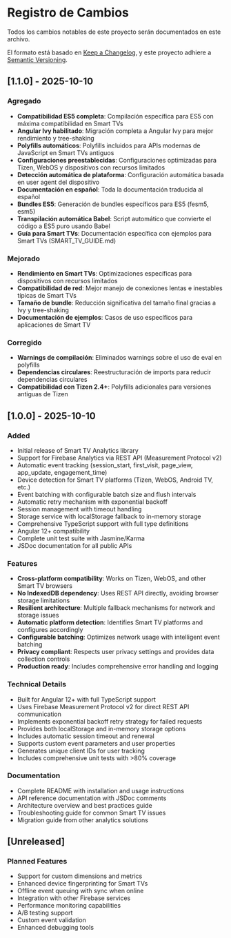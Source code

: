 # Registro de Cambios

Todos los cambios notables de este proyecto serán documentados en este archivo.

El formato está basado en [Keep a Changelog](https://keepachangelog.com/en/1.0.0/),
y este proyecto adhiere a [Semantic Versioning](https://semver.org/spec/v2.0.0.html).

## [1.1.0] - 2025-10-10

### Agregado
- **Compatibilidad ES5 completa**: Compilación específica para ES5 con máxima compatibilidad en Smart TVs
- **Angular Ivy habilitado**: Migración completa a Angular Ivy para mejor rendimiento y tree-shaking
- **Polyfills automáticos**: Polyfills incluidos para APIs modernas de JavaScript en Smart TVs antiguos
- **Configuraciones preestablecidas**: Configuraciones optimizadas para Tizen, WebOS y dispositivos con recursos limitados
- **Detección automática de plataforma**: Configuración automática basada en user agent del dispositivo
- **Documentación en español**: Toda la documentación traducida al español
- **Bundles ES5**: Generación de bundles específicos para ES5 (fesm5, esm5)
- **Transpilación automática Babel**: Script automático que convierte el código a ES5 puro usando Babel
- **Guía para Smart TVs**: Documentación específica con ejemplos para Smart TVs (SMART_TV_GUIDE.md)

### Mejorado
- **Rendimiento en Smart TVs**: Optimizaciones específicas para dispositivos con recursos limitados
- **Compatibilidad de red**: Mejor manejo de conexiones lentas e inestables típicas de Smart TVs
- **Tamaño de bundle**: Reducción significativa del tamaño final gracias a Ivy y tree-shaking
- **Documentación de ejemplos**: Casos de uso específicos para aplicaciones de Smart TV

### Corregido
- **Warnings de compilación**: Eliminados warnings sobre el uso de eval en polyfills
- **Dependencias circulares**: Reestructuración de imports para reducir dependencias circulares
- **Compatibilidad con Tizen 2.4+**: Polyfills adicionales para versiones antiguas de Tizen

## [1.0.0] - 2025-10-10

### Added
- Initial release of Smart TV Analytics library
- Support for Firebase Analytics via REST API (Measurement Protocol v2)
- Automatic event tracking (session_start, first_visit, page_view, app_update, engagement_time)
- Device detection for Smart TV platforms (Tizen, WebOS, Android TV, etc.)
- Event batching with configurable batch size and flush intervals
- Automatic retry mechanism with exponential backoff
- Session management with timeout handling
- Storage service with localStorage fallback to in-memory storage
- Comprehensive TypeScript support with full type definitions
- Angular 12+ compatibility
- Complete unit test suite with Jasmine/Karma
- JSDoc documentation for all public APIs

### Features
- **Cross-platform compatibility**: Works on Tizen, WebOS, and other Smart TV browsers
- **No IndexedDB dependency**: Uses REST API directly, avoiding browser storage limitations
- **Resilient architecture**: Multiple fallback mechanisms for network and storage issues
- **Automatic platform detection**: Identifies Smart TV platforms and configures accordingly
- **Configurable batching**: Optimizes network usage with intelligent event batching
- **Privacy compliant**: Respects user privacy settings and provides data collection controls
- **Production ready**: Includes comprehensive error handling and logging

### Technical Details
- Built for Angular 12+ with full TypeScript support
- Uses Firebase Measurement Protocol v2 for direct REST API communication
- Implements exponential backoff retry strategy for failed requests
- Provides both localStorage and in-memory storage options
- Includes automatic session timeout and renewal
- Supports custom event parameters and user properties
- Generates unique client IDs for user tracking
- Includes comprehensive unit tests with >80% coverage

### Documentation
- Complete README with installation and usage instructions
- API reference documentation with JSDoc comments
- Architecture overview and best practices guide
- Troubleshooting guide for common Smart TV issues
- Migration guide from other analytics solutions

## [Unreleased]

### Planned Features
- Support for custom dimensions and metrics
- Enhanced device fingerprinting for Smart TVs
- Offline event queuing with sync when online
- Integration with other Firebase services
- Performance monitoring capabilities
- A/B testing support
- Custom event validation
- Enhanced debugging tools